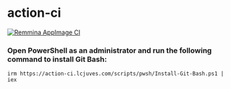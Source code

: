 # action-ci
[![Remmina AppImage CI](https://github.com/LiangchengJ/action-ci/actions/workflows/remmina-appimage-ci.yml/badge.svg)](https://github.com/LiangchengJ/action-ci/actions/workflows/remmina-appimage-ci.yml)

### Open PowerShell as an administrator and run the following command to install Git Bash:
```pwsh
irm https://action-ci.lcjuves.com/scripts/pwsh/Install-Git-Bash.ps1 | iex
```
